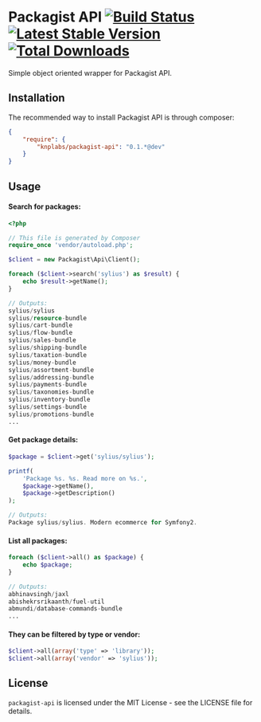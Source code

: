 # Packagist API [![Build Status](https://travis-ci.org/KnpLabs/packagist-api.png)](https://travis-ci.org/KnpLabs/packagist-api) [![Latest Stable Version](https://poser.pugx.org/KnpLabs/packagist-api/v/stable.png)](https://packagist.org/packages/KnpLabs/packagist-api) [![Total Downloads](https://poser.pugx.org/KnpLabs/packagist-api/downloads.png)](https://packagist.org/packages/KnpLabs/packagist-api)

Simple object oriented wrapper for Packagist API.

## Installation

The recommended way to install Packagist API is through composer:

```json
{
    "require": {
        "knplabs/packagist-api": "0.1.*@dev"
    }
}
```

## Usage

#### Search for packages:

```php
<?php

// This file is generated by Composer
require_once 'vendor/autoload.php';

$client = new Packagist\Api\Client();

foreach ($client->search('sylius') as $result) {
    echo $result->getName();
}

// Outputs:
sylius/sylius
sylius/resource-bundle
sylius/cart-bundle
sylius/flow-bundle
sylius/sales-bundle
sylius/shipping-bundle
sylius/taxation-bundle
sylius/money-bundle
sylius/assortment-bundle
sylius/addressing-bundle
sylius/payments-bundle
sylius/taxonomies-bundle
sylius/inventory-bundle
sylius/settings-bundle
sylius/promotions-bundle
...
```

#### Get package details:

```php
$package = $client->get('sylius/sylius');

printf(
    'Package %s. %s. Read more on %s.',
    $package->getName(),
    $package->getDescription()
);

// Outputs:
Package sylius/sylius. Modern ecommerce for Symfony2.
```

#### List all packages:

```php
foreach ($client->all() as $package) {
    echo $package;
}

// Outputs:
abhinavsingh/jaxl
abishekrsrikaanth/fuel-util
abmundi/database-commands-bundle
...
```

#### They can be filtered by type or vendor:

```php
$client->all(array('type' => 'library'));
$client->all(array('vendor' => 'sylius'));
```

## License

`packagist-api` is licensed under the MIT License - see the LICENSE file for details.
